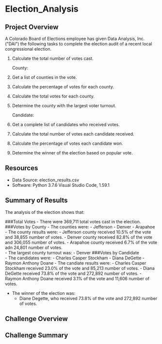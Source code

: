 # Election_Analysis
## Project Overview
A Colorado Board of Elections employee has given Data Analysis, Inc. ("DAI") the following tasks to complete the election audit of a recent local congressional election.

1.  Calculate the total number of votes cast.
    
    County:
2.  Get a list of counties in the vote.
3.  Calculate the percentage of votes for each county.
4.  Calculate the total votes for each county.
5.  Determine the county with the largest voter turnout.
    
    Candidate:
6.  Get a complete list of candidates who received votes.
7.  Calculate the total number of votes each candidate received.
8.  Calculate the percentage of votes each candidate won.
9.  Determine the winner of the election based on popular vote.

## Resources
- Data Source:  election_results.csv
- Software:  Python 3.7.6 Visual Studio Code, 1.59.1

## Summary of Results
The analysis of the election shows that:

###Total Votes
    - There were 369,711 total votes cast in the election.
###Votes by County
    - The counties were:
        - Jefferson
        - Denver
        - Arapahoe
    - The county results were:
        - Jefferson county received 10.5% of the vote and 38,855 number of votes.
        - Denver county received 82.8% of the vote and 306,055 number of votes.
        - Arapahoe county received 6.7% of the vote adn 24,801 number of votes.   
    - The largest county turnout was:
        - Denver
###Votes by Candidate        
    - The candidates were:
        - Charles Casper Stockham
        - Diana DeGette
        - Raymon Anthony Doane
    - The candiate results were:
        - Charles Casper Stockham received 23.0% of the vote and 85,213 number of votes.
        - Diana DeGette received 73.8% of the vote and 272,892 number of votes.
        - Raymon Anthony Doane received 3.1% of the vote and 11,606 number of votes.
- The winner of the election was:
    - Diane Degette, who received 73.8% of the vote and 272,892 number of votes.

## Challenge Overview

## Challenge Summary
